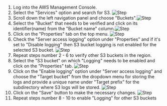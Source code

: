 1. Log into the AWS Management Console.
2. Select the "Services" option and search for S3. ![Step](/resources/aws/s3/s3-bucket-logging/step2.png)
3. Scroll down the left navigation panel and choose "Buckets".![Step](/resources/aws/s3/s3-bucket-logging/step3.png)
4. Select the "Bucket" that needs to be verified and click on its identifier(name) from the "Bucket name" column.![Step](/resources/aws/s3/s3-bucket-logging/step4.png)
5. Click on the "Properties" tab on the top menu. ![Step](/resources/aws/s3/s3-bucket-logging/step5.png)
6. Check the "Server access logging" option under "Properties" and if it's set to "Disable logging" then S3 bucket logging is not enabled for the selected S3 bucket. ![Step](/resources/aws/s3/s3-bucket-logging/step6.png)
7. Repeat steps number 2 - 6 to verify other S3 buckets in the region. </br>
8. Select the "S3 bucket" on which "Logging" needs to be enabled and click on the "Properties" tab. ![Step](/resources/aws/s3/s3-bucket-logging/step8.png)
9. Click on the "Enable logging" option under "Server access logging" and choose the "Target bucket" from the dropdown menu for storing the logs and provide a unique name under "Target prefix" for the subdirectory where S3 logs will be stored. ![Step](/resources/aws/s3/s3-bucket-logging/step9.png) 
10. Click on the "Save" button to make the necessary changes. ![Step](/resources/aws/s3/s3-bucket-logging/step10.png)
11. Repeat steps number 8 - 10 to enable "Logging" for other S3 buckets